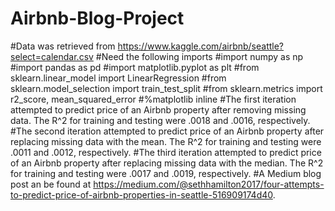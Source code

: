 # Airbnb-Blog-Project
#Data was retrieved from https://www.kaggle.com/airbnb/seattle?select=calendar.csv
#Need the following imports 
#import numpy as np
#import pandas as pd
#import matplotlib.pyplot as plt
#from sklearn.linear_model import LinearRegression
#from sklearn.model_selection import train_test_split
#from sklearn.metrics import r2_score, mean_squared_error
#%matplotlib inline
#The first iteration attempted to predict price of an Airbnb property after removing missing data. The R^2 for training and testing were .0018 and .0016, respectively.
#The second iteration attempted to predict price of an Airbnb property after replacing missing data with the mean. The R^2 for training and testing were .0011 and .0012, respectively.
#The third iteration attempted to predict price of an Airbnb property after replacing missing data with the median. The R^2 for training and testing were .0017 and .0019, respectively.
#A Medium blog post an be found at https://medium.com/@sethhamilton2017/four-attempts-to-predict-price-of-airbnb-properties-in-seattle-516909174d40.
